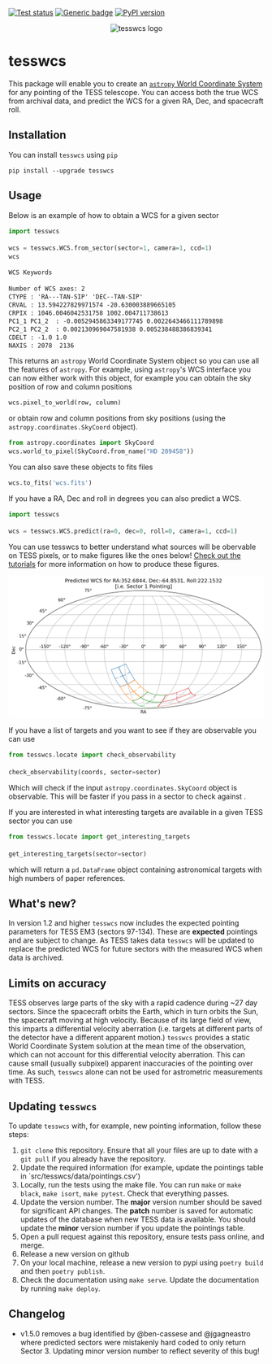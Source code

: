 <a href="https://github.com/tessgi/tesswcs/actions/workflows/tests.yml"><img src="https://github.com/tessgi/tesswcs/workflows/pytest/badge.svg" alt="Test status"/></a> [![Generic badge](https://img.shields.io/badge/documentation-live-blue.svg)](https://tessgi.github.io/tesswcs/)
[![PyPI version](https://badge.fury.io/py/tesswcs.svg)](https://badge.fury.io/py/tesswcs)

<p align="center">
  <img src="https://github.com/tessgi/tesswcs/blob/main/docs/images/logo.png?raw=true" width="350" alt="tesswcs logo">
</p>

# tesswcs

This package will enable you to create an [`astropy` World Coordinate System](https://docs.astropy.org/en/stable/wcs/) for any pointing of the TESS telescope. You can access both the true WCS from archival data, and predict the WCS for a given RA, Dec, and spacecraft roll.

## Installation

You can install `tesswcs` using `pip`

```
pip install --upgrade tesswcs
```

## Usage

Below is an example of how to obtain a WCS for a given sector

```python
import tesswcs

wcs = tesswcs.WCS.from_sector(sector=1, camera=1, ccd=1)
wcs
```

```
WCS Keywords

Number of WCS axes: 2
CTYPE : 'RA---TAN-SIP' 'DEC--TAN-SIP' 
CRVAL : 13.594227829971574 -20.630003889665105 
CRPIX : 1046.0046042531758 1002.004711738613 
PC1_1 PC1_2  : -0.0052945863349177745 0.0022643466111789898 
PC2_1 PC2_2  : 0.002130969047581938 0.005238488386839341 
CDELT : -1.0 1.0 
NAXIS : 2078  2136
```

This returns an `astropy` World Coordinate System object so you can use all the features of `astropy`. For example, using `astropy`'s WCS interface you can now either work with this object, for example you can obtain the sky position of row and column positions

```python
wcs.pixel_to_world(row, column)
```

or obtain row and column positions from sky positions (using the `astropy.coordinates.SkyCoord` object).

```python
from astropy.coordinates import SkyCoord
wcs.world_to_pixel(SkyCoord.from_name("HD 209458"))
```

You can also save these objects to fits files

```python
wcs.to_fits('wcs.fits')
```

If you have a RA, Dec and roll in degrees you can also predict a WCS.

```python
import tesswcs

wcs = tesswcs.WCS.predict(ra=0, dec=0, roll=0, camera=1, ccd=1)
```

You can use tesswcs to better understand what sources will be obervable on TESS pixels, or to make figures like the ones below! [Check out the tutorials](https://tessgi.github.io/tesswcs/tutorial3/) for more information on how to produce these figures.

![Figure showing the predicted TESS WCS](figures/tess_1_predict.png)

If you have a list of targets and you want to see if they are observable you can use

```python
from tesswcs.locate import check_observability

check_observability(coords, sector=sector)
```

Which will check if the input `astropy.coordinates.SkyCoord` object is observable. This will be faster if you pass in a sector to check against .

If you are interested in what interesting targets are available in a given TESS sector you can use

```python
from tesswcs.locate import get_interesting_targets

get_interesting_targets(sector=sector)
```

which will return a `pd.DataFrame` object containing astronomical targets with high numbers of paper references.

## What's new?

In version 1.2 and higher `tesswcs` now includes the expected pointing parameters for TESS EM3 (sectors 97-134). These are **expected** pointings and are subject to change. As TESS takes data `tesswcs` will be updated to replace the predicted WCS for future sectors with the measured WCS when data is archived.

## Limits on accuracy

TESS observes large parts of the sky with a rapid cadence during ~27 day sectors. Since the spacecraft orbits the Earth, which in turn orbits the Sun, the spacecraft moving at high velocity. Because of its large field of view, this imparts a differential velocity aberration (i.e. targets at different parts of the detector have a different apparent motion.) `tesswcs` provides a static World Coordinate System solution at the mean time of the observation, which can not account for this differential velocity aberration. This can cause small (usually subpixel) apparent inaccuracies of the pointing over time. As such, `tesswcs` alone can not be used for astrometric measurements with TESS.

## Updating `tesswcs`

To update `tesswcs` with, for example, new pointing information, follow these steps:

1. `git clone` this repository. Ensure that all your files are up to date with a `git pull` if you already have the repository.
2. Update the required information (for example, update the pointings table in `src/tesswcs/data/pointings.csv')
3. Locally, run the tests using the make file. You can run `make` or `make black`, `make isort`, `make pytest`. Check that everything passes.
4. Update the version number. The **major** version number should be saved for significant API changes. The **patch** number is saved for automatic updates of the database when new TESS data is available. You should update the **minor** version number if you update the pointings table.
5. Open a pull request against this repository, ensure tests pass online, and merge.
6. Release a new version on github
7. On your local machine, release a new version to pypi using `poetry build` and then `poetry publish`.
8. Check the documentation using `make serve`. Update the documentation by running `make deploy`.

## Changelog

- v1.5.0 removes a bug identified by @ben-cassese and @jgagneastro where predicted sectors were mistakenly hard coded to only return Sector 3. Updating minor version number to reflect severity of this bug!
